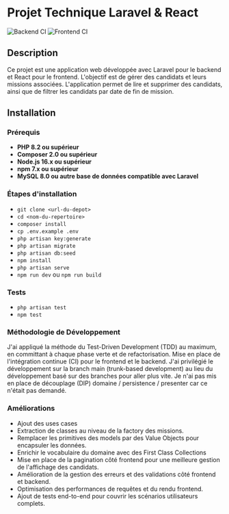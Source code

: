 # Projet Technique Laravel & React

![Backend CI](https://github.com/Audmqx/test-technique-groupe-actual/actions/workflows/Backend-CI.yml/badge.svg)
![Frontend CI](https://github.com/Audmqx/test-technique-groupe-actual/actions/workflows/Frontend-CI.yml/badge.svg)

## Description

Ce projet est une application web développée avec Laravel pour le backend et React pour le frontend. L'objectif est de gérer des candidats et leurs missions associées. L'application permet de lire et supprimer des candidats, ainsi que de filtrer les candidats par date de fin de mission.

## Installation

### Prérequis

- **PHP 8.2 ou supérieur**
- **Composer 2.0 ou supérieur**
- **Node.js 16.x ou supérieur**
- **npm 7.x ou supérieur**
- **MySQL 8.0 ou autre base de données compatible avec Laravel**

### Étapes d'installation

- `git clone <url-du-depot>`
- `cd <nom-du-repertoire>`
- `composer install`
- `cp .env.example .env`
- `php artisan key:generate`
- `php artisan migrate`
- `php artisan db:seed`
- `npm install`
- `php artisan serve`
- `npm run dev` ou `npm run build`

### Tests

- `php artisan test`
- `npm test`

### Méthodologie de Développement

J'ai appliqué la méthode du Test-Driven Development (TDD) au maximum, en committant à chaque phase verte et de refactorisation.
Mise en place de l'intégration continue (CI) pour le frontend et le backend.
J'ai privilégié le développement sur la branch main (trunk-based development) au lieu du développement basé sur des branches pour aller plus vite.
Je n'ai pas mis en place de découplage (DIP) domaine / persistence / presenter car ce n'était pas demandé.

### Améliorations

- Ajout des uses cases
- Extraction de classes au niveau de la factory des missions.
- Remplacer les primitives des models par des Value Objects pour encapsuler les données.
- Enrichir le vocabulaire du domaine avec des First Class Collections 
- Mise en place de la pagination côté frontend pour une meilleure gestion de l'affichage des candidats.
- Amélioration de la gestion des erreurs et des validations côté frontend et backend.
- Optimisation des performances de requêtes et du rendu frontend.
- Ajout de tests end-to-end pour couvrir les scénarios utilisateurs complets.